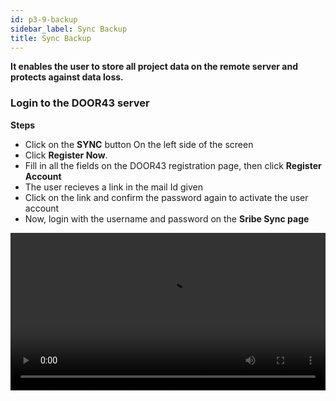 ```yaml
---
id: p3-9-backup
sidebar_label: Sync Backup
title: Sync Backup
---
```

**It enables the user to store all project data on the remote server and protects against data loss.**

### Login to the DOOR43 server

**Steps**

- Click on the **SYNC** button On the left side of the screen
- Click **Register Now**.
- Fill in all the fields on the DOOR43 registration page, then click **Register Account**
- The user recieves a link in the mail Id given
- Click on the link and confirm the password again to activate the user account
- Now, login with the username and password on the **Sribe Sync page**

<video controls src="/0.5.5/en-Logintotheserver.mov" width="100%" type="video/mov"/>

### Cloud Sync

**Steps**

- Enter a valid username and password to access your DOOR 43 account
- The project files of all the current users will be available
- Select the project you wish to work on, from the **SYNC** pane
- After selecting the desired project click the **SAVE TO CLOUD** button on the SYNC pane
- A progress bar will appear, showing the status and completion of the **sync** process
- Once the project is successfully synced, it will be listed at the bottom of the **CLOUD PROJECTS** pane

<video controls src="/0.5.5/en-cloudsync.mov" width="100%" type="video/mp4"/>

### Creating a backup when merging a project from the server

**<i>This is for the project managers and administrators</i>**

**Steps**

- Go to the folder **Appdata** in the system setting
- To retrieve the previous data, copy and paste the data into a prefered location.

<video controls src="/assets/backups.mov" width="100%" type="video/mov"/>
<p> </p>



:::note

- When we perform a **Sync** merge operation, a backup is added to the backup folder, and the maximum number of backups is currently 5, with the older backups being rolled out from the list
- An error for conflicting project data may occur when importing projects back into Scribe. Scribe does not handle it automatically
- When the user receives an error message, it must be resolved by the user

:::
